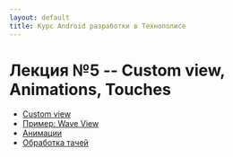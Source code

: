 ```yaml
---
layout: default
title: Курс Android разработки в Технополисе
---
```


# Лекция №5 -- Custom view, Animations, Touches

- [Custom view](./051_custom_view/)
- [Пример: Wave View](./052_wave_view)
- [Анимации](./53_animations)
- [Обработка тачей](./054_touches)
